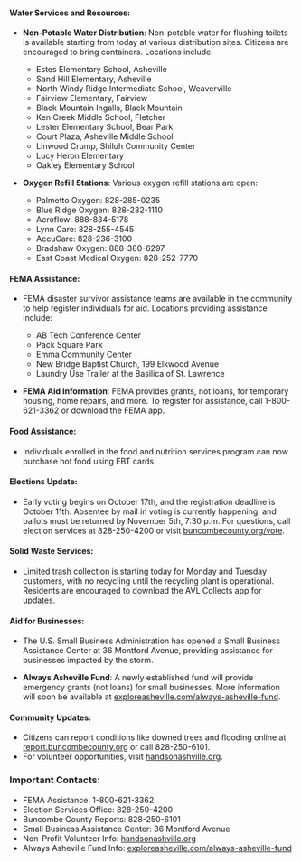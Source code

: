 #### Water Services and Resources:
- **Non-Potable Water Distribution**: Non-potable water for flushing toilets is available starting from today at various distribution sites. Citizens are encouraged to bring containers. Locations include:
  - Estes Elementary School, Asheville
  - Sand Hill Elementary, Asheville
  - North Windy Ridge Intermediate School, Weaverville
  - Fairview Elementary, Fairview
  - Black Mountain Ingalls, Black Mountain
  - Ken Creek Middle School, Fletcher
  - Lester Elementary School, Bear Park
  - Court Plaza, Asheville Middle School
  - Linwood Crump, Shiloh Community Center
  - Lucy Heron Elementary
  - Oakley Elementary School
  
- **Oxygen Refill Stations**: Various oxygen refill stations are open:
  - Palmetto Oxygen: 828-285-0235
  - Blue Ridge Oxygen: 828-232-1110
  - Aeroflow: 888-834-5178
  - Lynn Care: 828-255-4545
  - AccuCare: 828-236-3100
  - Bradshaw Oxygen: 888-380-6297
  - East Coast Medical Oxygen: 828-252-7770

#### FEMA Assistance:
- FEMA disaster survivor assistance teams are available in the community to help register individuals for aid. Locations providing assistance include:
  - AB Tech Conference Center
  - Pack Square Park
  - Emma Community Center
  - New Bridge Baptist Church, 199 Elkwood Avenue
  - Laundry Use Trailer at the Basilica of St. Lawrence

- **FEMA Aid Information**: FEMA provides grants, not loans, for temporary housing, home repairs, and more. To register for assistance, call 1-800-621-3362 or download the FEMA app.

#### Food Assistance:
- Individuals enrolled in the food and nutrition services program can now purchase hot food using EBT cards.

#### Elections Update:
- Early voting begins on October 17th, and the registration deadline is October 11th. Absentee by mail in voting is currently happening, and ballots must be returned by November 5th, 7:30 p.m. For questions, call election services at 828-250-4200 or visit [buncombecounty.org/vote](http://buncombecounty.org/vote).

#### Solid Waste Services:
- Limited trash collection is starting today for Monday and Tuesday customers, with no recycling until the recycling plant is operational. Residents are encouraged to download the AVL Collects app for updates.

#### Aid for Businesses:
- The U.S. Small Business Administration has opened a Small Business Assistance Center at 36 Montford Avenue, providing assistance for businesses impacted by the storm.

- **Always Asheville Fund**: A newly established fund will provide emergency grants (not loans) for small businesses. More information will soon be available at [exploreasheville.com/always-asheville-fund](http://exploreasheville.com/always-asheville-fund).

#### Community Updates:
- Citizens can report conditions like downed trees and flooding online at [report.buncombecounty.org](http://report.buncombecounty.org) or call 828-250-6101.
- For volunteer opportunities, visit [handsonashville.org](http://handsonashville.org).

### Important Contacts:
- FEMA Assistance: 1-800-621-3362
- Election Services Office: 828-250-4200
- Buncombe County Reports: 828-250-6101
- Small Business Assistance Center: 36 Montford Avenue
- Non-Profit Volunteer Info: [handsonashville.org](http://handsonashville.org)
- Always Asheville Fund Info: [exploreasheville.com/always-asheville-fund](http://exploreasheville.com/always-asheville-fund)

